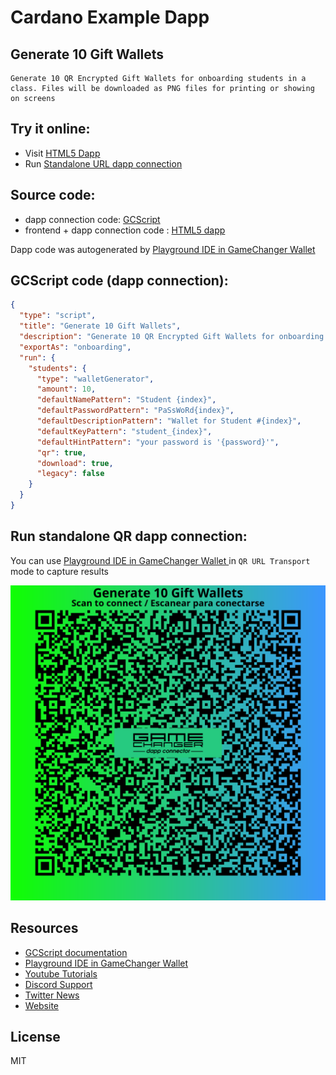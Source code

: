 
# Cardano Example Dapp

## **Generate 10 Gift Wallets**

    Generate 10 QR Encrypted Gift Wallets for onboarding students in a class. Files will be downloaded as PNG files for printing or showing on screens


## Try it online: 

-  Visit [HTML5 Dapp](https://raw.githubusercontent.com/GameChangerFinance/gamechanger.wallet/main/examples/Generate%2010%20Gift%20Wallets.html)
-  Run [Standalone URL dapp connection](https://beta-wallet.gamechanger.finance/api/2/run/1-H4sIAAAAAAAAA2WQT2vDMAzFv4rwDr2M0V5zG2zroFCy9tDjUGOlM7h2ZiukIeS7T86fha03Wf5Jeu91ituKVKZiEUzF6lGxYZsaW3IUkAk2a9iakuGE1hJHQTSNtPHuH_hxgFdXhLZi0n-moPQBvDt7DNq4C0SuNTnpGwcIhcUYn-DNWIrQGGvhTKB946xHLZswQr7fQjn8p01VMI7THqnjl2-G0oHIInJJIt0qH_g5ir7lqvRDLZI7NZ9P9RRAMwidzPggLF597Vhlm3WyXGJteY9XypGZQnJ-HLdAZ5ymW69-sVzsND7oBc3xGE_-oO_QlyXLhR5DG5zONx7uJnfULhOToc876l2CWrDW1xLepA5MhFU3v_qVDH0HlXGoScan9Oe3pQsWrcpKtJH6vv8BvK46JjkCAAA)

## Source code:

- dapp connection code: [GCScript](examples/Generate%2010%20Gift%20Wallets.gcscript)
- frontend + dapp connection code : [HTML5 dapp](examples/Generate%2010%20Gift%20Wallets.html)

Dapp code was autogenerated by [Playground IDE in GameChanger Wallet ](https://beta-wallet.gamechanger.finance/playground)

## GCScript code (dapp connection):
```json
{
  "type": "script",
  "title": "Generate 10 Gift Wallets",
  "description": "Generate 10 QR Encrypted Gift Wallets for onboarding students in a class. Files will be downloaded as PNG files for printing or showing on screens",
  "exportAs": "onboarding",
  "run": {
    "students": {
      "type": "walletGenerator",
      "amount": 10,
      "defaultNamePattern": "Student {index}",
      "defaultPasswordPattern": "PaSsWoRd{index}",
      "defaultDescriptionPattern": "Wallet for Student #{index}",
      "defaultKeyPattern": "student_{index}",
      "defaultHintPattern": "your password is '{password}'",
      "qr": true,
      "download": true,
      "legacy": false
    }
  }
}
```

## Run standalone QR dapp connection: 

You can use [Playground IDE in GameChanger Wallet ](https://beta-wallet.gamechanger.finance/playground) in `QR URL Transport` mode to capture results

[![QR URL Transport](https://raw.githubusercontent.com/GameChangerFinance/gamechanger.wallet/main/examples/Generate%2010%20Gift%20Wallets.png)](https://beta-wallet.gamechanger.finance/api/2/run/1-H4sIAAAAAAAAA2WQT2vDMAzFv4rwDr2M0V5zG2zroFCy9tDjUGOlM7h2ZiukIeS7T86fha03Wf5Jeu91ituKVKZiEUzF6lGxYZsaW3IUkAk2a9iakuGE1hJHQTSNtPHuH_hxgFdXhLZi0n-moPQBvDt7DNq4C0SuNTnpGwcIhcUYn-DNWIrQGGvhTKB946xHLZswQr7fQjn8p01VMI7THqnjl2-G0oHIInJJIt0qH_g5ir7lqvRDLZI7NZ9P9RRAMwidzPggLF597Vhlm3WyXGJteY9XypGZQnJ-HLdAZ5ymW69-sVzsND7oBc3xGE_-oO_QlyXLhR5DG5zONx7uJnfULhOToc876l2CWrDW1xLepA5MhFU3v_qVDH0HlXGoScan9Oe3pQsWrcpKtJH6vv8BvK46JjkCAAA)

## Resources
- [GCScript documentation](https://beta-wallet.gamechanger.finance/doc/api/v2/api.html)
- [Playground IDE in GameChanger Wallet ](https://beta-wallet.gamechanger.finance/playground)
- [Youtube Tutorials](https://www.youtube.com/@gamechanger.finance)
- [Discord Support](https://discord.gg/vpbfyRaDKG)
- [Twitter News](https://twitter.com/GameChangerOk)
- [Website](https://gamechanger.finance)

## License
MIT 
    
